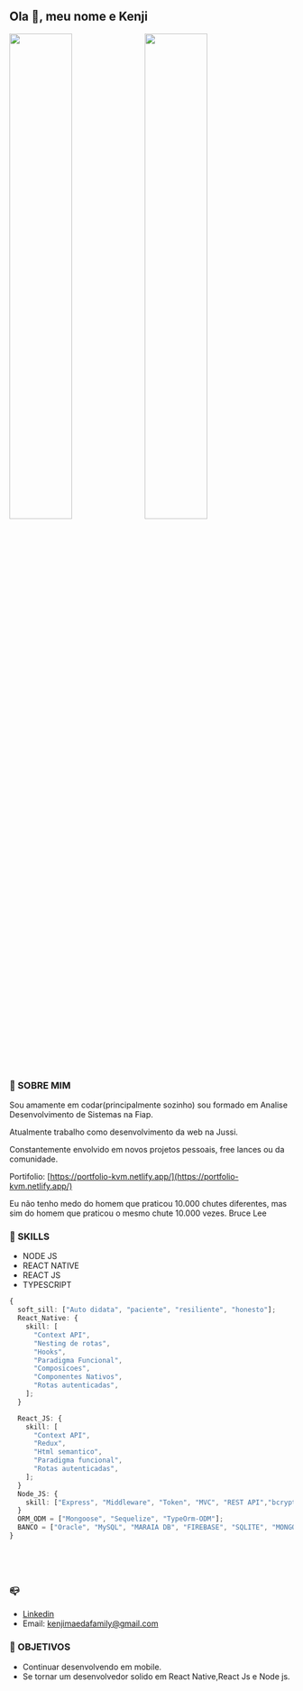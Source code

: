 ## Ola  👋, meu nome e Kenji


<a href="https://github.com/anuraghazra/github-readme-stats">
  <img align="left" width="47%"   src="https://github-readme-stats.vercel.app/api?username=kenjimaeda54&show_icons=true&theme=radical&include_all_commits=true&hide_title=true" />
</a>
<a href="https://github.com/anuraghazra/convoychat">
  <img align="rigth" width="47%" src="https://github-readme-stats.vercel.app/api/wakatime?username=kenjimaeda&langs_count=5&hide_title=true" />
</a>


### :man: SOBRE MIM
Sou amamente em codar(principalmente sozinho) sou formado em Analise Desenvolvimento de Sistemas na Fiap. </br>


Atualmente trabalho como desenvolvimento da web na Jussi. </br>

Constantemente envolvido em novos projetos pessoais, free lances ou da comunidade.</br>

Portifolio: [https://portfolio-kvm.netlify.app/](https://portfolio-kvm.netlify.app/) </br>

Eu não tenho medo do homem que praticou 10.000 chutes diferentes, mas sim do homem que praticou o mesmo chute 10.000 vezes.
Bruce Lee


### :rocket: SKILLS
- NODE JS
- REACT NATIVE
- REACT JS 
- TYPESCRIPT
 
```typescript
{
  soft_sill: ["Auto didata", "paciente", "resiliente", "honesto"];
  React_Native: {
    skill: [
      "Context API",
      "Nesting de rotas",
      "Hooks",
      "Paradigma Funcional",
      "Composicoes",
      "Componentes Nativos",
      "Rotas autenticadas",
    ];
  }

  React_JS: {
    skill: [
      "Context API",
      "Redux",
      "Html semantico",
      "Paradigma funcional",
      "Rotas autenticadas",
    ];
  }
  Node_JS: {
    skill: ["Express", "Middleware", "Token", "MVC", "REST API","bcrypt.js"];
  }
  ORM_ODM = ["Mongoose", "Sequelize", "TypeOrm-ODM"];
  BANCO = ["Oracle", "MySQL", "MARAIA DB", "FIREBASE", "SQLITE", "MONGO DB"];
}






```

### :mailbox_closed:

- [Linkedin](https://www.linkedin.com/in/kenjimaeda1233/)
- Email: kenjimaedafamily@gmail.com

### :triangular_flag_on_post: OBJETIVOS
- Continuar desenvolvendo em mobile. 
- Se tornar um desenvolvedor solido em React Native,React Js e Node js.

